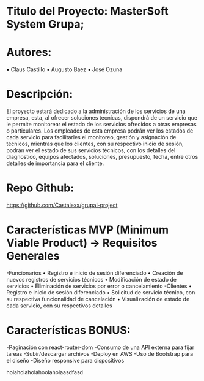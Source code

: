 # Titulo del Proyecto: MasterSoft System Grupa;

# Autores: 
• Claus Castillo
• Augusto Baez
• José Ozuna



# Descripción: 
El proyecto estará dedicado a la administración de los servicios de una empresa, esta, al ofrecer soluciones tecnicas, dispondrá de un servicio que le permite monitorear el estado de los servicios ofrecidos a otras empresas o particulares.
Los empleados de esta empresa podrán ver los estados de cada servicio para facilitarles el monitoreo, gestión y asignación de técnicos, mientras que los clientes, con su respectivo inicio de sesión, podrán ver el estado de sus servicios técnicos, con los detalles del diagnostico, equipos afectados, soluciones, presupuesto, fecha, entre otros detalles de importancia para el cliente.

# Repo Github: 
https://github.com/Castalexx/grupal-project

# Características MVP (Minimum Viable Product) -> Requisitos Generales
-Funcionarios
    • Registro e inicio de sesión diferenciado
    • Creación de nuevos registros de servicios técnicos
    • Modificación de estado de servicios
    • Eliminación de servicios por error o cancelamiento
-Clientes
    • Registro e inicio de sesión diferenciado
    • Solicitud de servicio técnico, con su respectiva funcionalidad de cancelación
    • Visualización de estado de cada servicio, con su respectivos detalles


# Características BONUS: 
-Paginación con react-router-dom
-Consumo de una API externa para fijar tareas
-Subir/descargar archivos
-Deploy en AWS
-Uso de Bootstrap para el diseño
-Diseño responsive para dispositivos

holaholaholahoolaholaasdfasd
